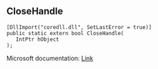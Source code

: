 ## CloseHandle

```
[DllImport("coredll.dll", SetLastError = true)]
public static extern bool CloseHandle(
   IntPtr hObject
);
```

Microsoft documentation: [Link](https://docs.microsoft.com/en-us/windows/win32/api/handleapi/nf-handleapi-closehandle)
